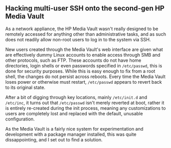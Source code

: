 Hacking multi-user SSH onto the second-gen HP Media Vault
--------------------------------------------------------------------------------
As a network appliance, the HP Media Vault wasn't really designed to be remotely
accessed for anything other than administrative tasks, and as such does not
readily allow non-root users to log in to the system via SSH.

New users created through the Media Vault's web interface are given what are
effectively dummy Linux accounts to enable access through SMB and other
protocols, such as FTP. These accounts do not have home directories, login
shells or even passwords specified in `/etc/passwd`, this is done for security 
purposes. While this is easy enough to fix from a root shell, the changes
do not persist across reboots. Every time the Media Vault loses power or
otherwise must restart, `/etc/passwd` appears to revert back to its original
state.

After a bit of digging through key locations, mainly `/etc/init.d` and
`/etc/inc`, it turns out that `/etc/passwd` isn't merely reverted at
boot, rather it is entirely re-created during the init process, meaning
any customizations to users are completely lost and replaced with the
default, unusable configuration.

As the Media Vault is a fairly nice system for experimentation and development
with a package manager installed, this was quite dissappointing, and I set
out to find a solution.
